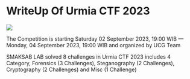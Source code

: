 # WriteUp Of Urmia CTF 2023

<img src=https://ctftime.org/media/cache/31/7b/317b541f05d195875354ceecd5e0a534.png>

<p>The Competition is starting Saturday 02 September 2023, 19:00 WIB — Monday, 04 September 2023, 19:00 WIB and organized by <a href"https://ctftime.org/team/255103"> UCG Team </a> </p>

<p> SMAKSAB LAB solved 8 challenges in Urmia CTF 2023 includes 4 Category, Forensics (3 Challenges), Steganography (2 Challenges), Cryptography (2 Challenges) and Misc (1 Challenge) </p>
